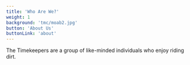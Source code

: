 ```yaml
---
title: 'Who Are We?'
weight: 1
background: 'tmc/moab2.jpg'
button: 'About Us'
buttonLink: 'about'
---
```


<div class="handlelightbg">The Timekeepers are a group of like-minded individuals who enjoy riding dirt.</div>




